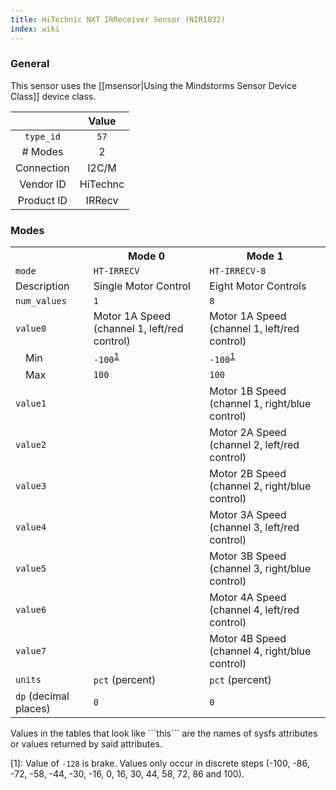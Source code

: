 ```yaml
---
title: HiTechnic NXT IRReceiver Sensor (NIR1032)
index: wiki
---
```


### General

This sensor uses the [[msensor|Using the Mindstorms Sensor Device Class]] device class.

|              | Value    |
|:------------:|:--------:|
|```type_id``` | ```57``` |
| # Modes      | 2        |
| Connection   | I2C/M    |
| Vendor ID    | HiTechnc |
| Product ID   | IRRecv   |

### Modes

<table>
  <tr>
    <th>
    <th>Mode 0
    <th>Mode 1
  <tr>
    <td><code>mode</code>
    <td><code>HT-IRRECV</code>
    <td><code>HT-IRRECV-8</code>
  <tr>
    <td>Description
    <td>Single Motor Control
    <td>Eight Motor Controls
  <tr>
    <td><code>num_values</code>
    <td><code>1</code>
    <td><code>8</code>
  <tr>
    <td><code>value0</code>
    <td>Motor 1A Speed (channel 1, left/red control)
    <td>Motor 1A Speed (channel 1, left/red control)
  <tr>
    <td>&emsp;Min
    <td><code>-100</code><sup><a href="#wiki-note1">1</a></sup>
    <td><code>-100</code><sup><a href="#wiki-note1">1</a></sup>
  <tr>
    <td>&emsp;Max
    <td><code>100</code>
    <td><code>100</code>
  <tr>
    <td><code>value1</code>
    <td>
    <td>Motor 1B Speed (channel 1, right/blue control)
  <tr>
    <td><code>value2</code>
    <td>
    <td>Motor 2A Speed (channel 2, left/red control)
  <tr>
    <td><code>value3</code>
    <td>
    <td>Motor 2B Speed (channel 2, right/blue control)
  <tr>
    <td><code>value4</code>
    <td>
    <td>Motor 3A Speed (channel 3, left/red control)
  <tr>
    <td><code>value5</code>
    <td>
    <td>Motor 3B Speed (channel 3, right/blue control)
  <tr>
    <td><code>value6</code>
    <td>
    <td>Motor 4A Speed (channel 4, left/red control)
  <tr>
    <td><code>value7</code>
    <td>
    <td>Motor 4B Speed (channel 4, right/blue control)
  <tr>
    <td><code>units</code>
    <td><code>pct</code> (percent)
    <td><code>pct</code> (percent)
  <tr>
    <td><code>dp</code> (decimal places)
    <td><code>0</code>
    <td><code>0</code>
</table>
Values in the tables that look like ```this``` are the names of sysfs attributes or values returned by said attributes.

<a name="note1" />[1]: Value of ```-128``` is brake. Values only occur in discrete steps (-100, -86, -72, -58, -44, -30, -16, 0, 16, 30, 44, 58, 72, 86 and 100).

